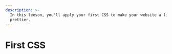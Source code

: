 ```yaml
---
description: >-
  In this leeson, you'll apply your first CSS to make your website a little
  prettier.
---
```


# First CSS



